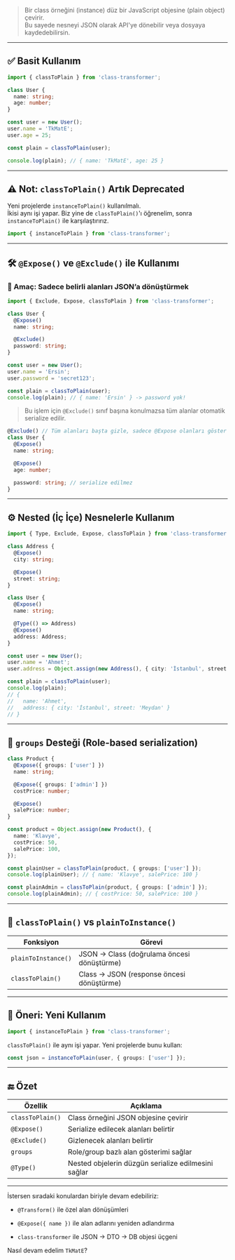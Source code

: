 
> Bir class örneğini (instance) düz bir JavaScript objesine (plain object) çevirir.  
> Bu sayede nesneyi JSON olarak API'ye dönebilir veya dosyaya kaydedebilirsin.

---

## ✅ Basit Kullanım

```ts
import { classToPlain } from 'class-transformer';

class User {
  name: string;
  age: number;
}

const user = new User();
user.name = 'TkMatE';
user.age = 25;

const plain = classToPlain(user);

console.log(plain); // { name: 'TkMatE', age: 25 }
```

---

## ⚠️ Not: `classToPlain()` Artık Deprecated

Yeni projelerde `instanceToPlain()` kullanılmalı.  
İkisi aynı işi yapar. Biz yine de `classToPlain()`'ı öğrenelim, sonra `instanceToPlain()` ile karşılaştırırız.

```ts
import { instanceToPlain } from 'class-transformer';
```

---

## 🛠️ `@Expose()` ve `@Exclude()` ile Kullanımı

### 🎯 Amaç: Sadece belirli alanları JSON’a dönüştürmek

```ts
import { Exclude, Expose, classToPlain } from 'class-transformer';

class User {
  @Expose()
  name: string;

  @Exclude()
  password: string;
}

const user = new User();
user.name = 'Ersin';
user.password = 'secret123';

const plain = classToPlain(user);
console.log(plain); // { name: 'Ersin' } -> password yok!
```

> Bu işlem için `@Exclude()` sınıf başına konulmazsa tüm alanlar otomatik serialize edilir.

```ts
@Exclude() // Tüm alanları başta gizle, sadece @Expose olanları göster
class User {
  @Expose()
  name: string;

  @Expose()
  age: number;

  password: string; // serialize edilmez
}
```

---

## ⚙️ Nested (İç İçe) Nesnelerle Kullanım

```ts
import { Type, Exclude, Expose, classToPlain } from 'class-transformer';

class Address {
  @Expose()
  city: string;

  @Expose()
  street: string;
}

class User {
  @Expose()
  name: string;

  @Type(() => Address)
  @Expose()
  address: Address;
}

const user = new User();
user.name = 'Ahmet';
user.address = Object.assign(new Address(), { city: 'İstanbul', street: 'Meydan' });

const plain = classToPlain(user);
console.log(plain);
// {
//   name: 'Ahmet',
//   address: { city: 'İstanbul', street: 'Meydan' }
// }
```

---

## 📌 `groups` Desteği (Role-based serialization)

```ts
class Product {
  @Expose({ groups: ['user'] })
  name: string;

  @Expose({ groups: ['admin'] })
  costPrice: number;

  @Expose()
  salePrice: number;
}

const product = Object.assign(new Product(), {
  name: 'Klavye',
  costPrice: 50,
  salePrice: 100,
});

const plainUser = classToPlain(product, { groups: ['user'] });
console.log(plainUser); // { name: 'Klavye', salePrice: 100 }

const plainAdmin = classToPlain(product, { groups: ['admin'] });
console.log(plainAdmin); // { costPrice: 50, salePrice: 100 }
```

---

## 🔄 `classToPlain()` vs `plainToInstance()`

|Fonksiyon|Görevi|
|---|---|
|`plainToInstance()`|JSON → Class (doğrulama öncesi dönüştürme)|
|`classToPlain()`|Class → JSON (response öncesi dönüştürme)|

---

## 🎯 Öneri: Yeni Kullanım

```ts
import { instanceToPlain } from 'class-transformer';
```

`classToPlain()` ile aynı işi yapar. Yeni projelerde bunu kullan:

```ts
const json = instanceToPlain(user, { groups: ['user'] });
```

---

## 🔚 Özet

|Özellik|Açıklama|
|---|---|
|`classToPlain()`|Class örneğini JSON objesine çevirir|
|`@Expose()`|Serialize edilecek alanları belirtir|
|`@Exclude()`|Gizlenecek alanları belirtir|
|`groups`|Role/group bazlı alan gösterimi sağlar|
|`@Type()`|Nested objelerin düzgün serialize edilmesini sağlar|

---

İstersen sıradaki konulardan biriyle devam edebiliriz:

- `@Transform()` ile özel alan dönüşümleri
    
- `@Expose({ name })` ile alan adlarını yeniden adlandırma
    
- `class-transformer` ile JSON → DTO → DB objesi üçgeni
    

Nasıl devam edelim `TkMatE`?